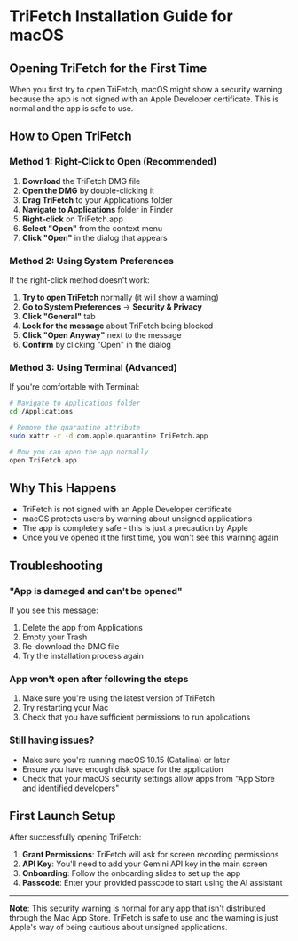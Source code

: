 # TriFetch Installation Guide for macOS

## Opening TriFetch for the First Time

When you first try to open TriFetch, macOS might show a security warning because the app is not signed with an Apple Developer certificate. This is normal and the app is safe to use.

## How to Open TriFetch

### Method 1: Right-Click to Open (Recommended)
1. **Download** the TriFetch DMG file
2. **Open the DMG** by double-clicking it
3. **Drag TriFetch** to your Applications folder
4. **Navigate to Applications** folder in Finder
5. **Right-click** on TriFetch.app
6. **Select "Open"** from the context menu
7. **Click "Open"** in the dialog that appears

### Method 2: Using System Preferences
If the right-click method doesn't work:

1. **Try to open TriFetch** normally (it will show a warning)
2. **Go to System Preferences** → **Security & Privacy**
3. **Click "General"** tab
4. **Look for the message** about TriFetch being blocked
5. **Click "Open Anyway"** next to the message
6. **Confirm** by clicking "Open" in the dialog

### Method 3: Using Terminal (Advanced)
If you're comfortable with Terminal:

```bash
# Navigate to Applications folder
cd /Applications

# Remove the quarantine attribute
sudo xattr -r -d com.apple.quarantine TriFetch.app

# Now you can open the app normally
open TriFetch.app
```

## Why This Happens

- TriFetch is not signed with an Apple Developer certificate
- macOS protects users by warning about unsigned applications
- The app is completely safe - this is just a precaution by Apple
- Once you've opened it the first time, you won't see this warning again

## Troubleshooting

### "App is damaged and can't be opened"
If you see this message:
1. Delete the app from Applications
2. Empty your Trash
3. Re-download the DMG file
4. Try the installation process again

### App won't open after following the steps
1. Make sure you're using the latest version of TriFetch
2. Try restarting your Mac
3. Check that you have sufficient permissions to run applications

### Still having issues?
- Make sure you're running macOS 10.15 (Catalina) or later
- Ensure you have enough disk space for the application
- Check that your macOS security settings allow apps from "App Store and identified developers"

## First Launch Setup

After successfully opening TriFetch:

1. **Grant Permissions**: TriFetch will ask for screen recording permissions
2. **API Key**: You'll need to add your Gemini API key in the main screen
3. **Onboarding**: Follow the onboarding slides to set up the app
4. **Passcode**: Enter your provided passcode to start using the AI assistant

---

**Note**: This security warning is normal for any app that isn't distributed through the Mac App Store. TriFetch is safe to use and the warning is just Apple's way of being cautious about unsigned applications. 